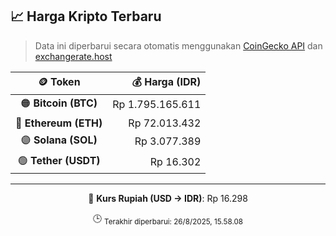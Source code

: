 

<!-- HARGA_KRIPTO -->
## 📈 Harga Kripto Terbaru

> Data ini diperbarui secara otomatis menggunakan [CoinGecko API](https://www.coingecko.com/) dan [exchangerate.host](https://exchangerate.host/)

<div align="center">

| 🪙 Token | 💰 Harga (IDR) |
|:------:|---------------:|
| 🟠 **Bitcoin (BTC)**   | Rp 1.795.165.611 |
| 🔵 **Ethereum (ETH)**  | Rp 72.013.432 |
| 🟣 **Solana (SOL)**    | Rp 3.077.389 |
| 🟢 **Tether (USDT)**   | Rp 16.302 |

---

💱 **Kurs Rupiah (USD → IDR)**: Rp 16.298

🕒 <sub>Terakhir diperbarui: 26/8/2025, 15.58.08</sub>

</div>
<!-- /HARGA_KRIPTO -->